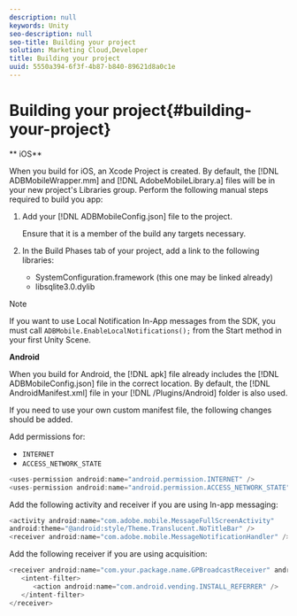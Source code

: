 ```yaml
---
description: null
keywords: Unity
seo-description: null
seo-title: Building your project
solution: Marketing Cloud,Developer
title: Building your project
uuid: 5550a394-6f3f-4b87-b840-89621d8a0c1e
---
```


# Building your project{#building-your-project}

 ** iOS**

When you build for iOS, an Xcode Project is created. By default, the [!DNL ADBMobileWrapper.mm] and [!DNL AdobeMobileLibrary.a] files will be in your new project's Libraries group. Perform the following manual steps required to build you app:

1. Add your [!DNL ADBMobileConfig.json] file to the project.

   Ensure that it is a member of the build any targets necessary. 

1. In the Build Phases tab of your project, add a link to the following libraries:

    * SystemConfiguration.framework (this one may be linked already) 
    * libsqlite3.0.dylib

>[!NOTE]
>
>If you want to use Local Notification In-App messages from the SDK, you must call `ADBMobile.EnableLocalNotifications();` from the Start method in your first Unity Scene.

**Android**

When you build for Android, the [!DNL apk] file already includes the [!DNL ADBMobileConfig.json] file in the correct location. By default, the [!DNL AndroidManifest.xml] file in your [!DNL /Plugins/Android] folder is also used.

If you need to use your own custom manifest file, the following changes should be added.

Add permissions for:

* `INTERNET` 
* `ACCESS_NETWORK_STATE`

```java
<uses-permission android:name="android.permission.INTERNET" /> 
<uses-permission android:name="android.permission.ACCESS_NETWORK_STATE" />
```

Add the following activity and receiver if you are using In-app messaging:

```java
<activity android:name="com.adobe.mobile.MessageFullScreenActivity"  
android:theme="@android:style/Theme.Translucent.NoTitleBar" /> 
<receiver android:name="com.adobe.mobile.MessageNotificationHandler" /> 

```

Add the following receiver if you are using acquisition:

```java
<receiver android:name="com.your.package.name.GPBroadcastReceiver" android:exported="true"> 
   <intent-filter> 
      <action android:name="com.android.vending.INSTALL_REFERRER" /> 
   </intent-filter> 
</receiver>

```

